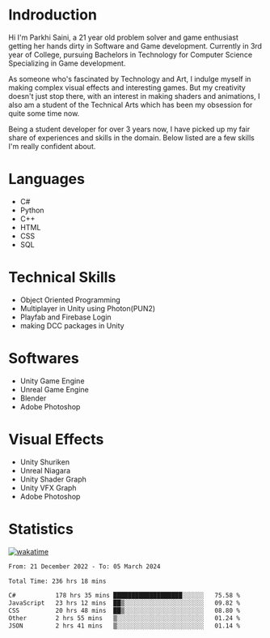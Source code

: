# Indroduction
Hi I'm Parkhi Saini, a 21 year old problem solver and game enthusiast getting her hands dirty in Software and Game development. Currently in 3rd year of College, pursuing Bachelors in Technology for Computer Science Specializing in Game development.

As someone who's fascinated by Technology and Art, I indulge myself in making complex visual effects and interesting games. But my creativity doesn't just stop there, with an interest in making shaders and animations, I also am a student of the Technical Arts which has been my obsession for quite some time now.

Being a student developer for over 3 years now, I have picked up my fair share of experiences and skills in the domain. Below listed are a few skills I'm really confident about.

# Languages

- C#
- Python 
- C++
- HTML 
- CSS
- SQL

# Technical Skills
- Object Oriented Programming
- Multiplayer in Unity using Photon(PUN2)
- Playfab and Firebase Login
- making DCC packages in Unity

# Softwares

- Unity Game Engine
- Unreal Game Engine
- Blender
- Adobe Photoshop

# Visual Effects

- Unity Shuriken
- Unreal Niagara
- Unity Shader Graph
- Unity VFX Graph
- Adobe Photoshop

# Statistics
[![wakatime](https://wakatime.com/badge/user/659f56cf-9635-4f70-9140-7dbdc934cfec.svg)](https://wakatime.com/@659f56cf-9635-4f70-9140-7dbdc934cfec)
<!--START_SECTION:waka-->

```txt
From: 21 December 2022 - To: 05 March 2024

Total Time: 236 hrs 18 mins

C#           178 hrs 35 mins ███████████████████░░░░░░   75.58 %
JavaScript   23 hrs 12 mins  ██▒░░░░░░░░░░░░░░░░░░░░░░   09.82 %
CSS          20 hrs 48 mins  ██▒░░░░░░░░░░░░░░░░░░░░░░   08.80 %
Other        2 hrs 55 mins   ▒░░░░░░░░░░░░░░░░░░░░░░░░   01.24 %
JSON         2 hrs 41 mins   ▒░░░░░░░░░░░░░░░░░░░░░░░░   01.14 %
```

<!--END_SECTION:waka-->











